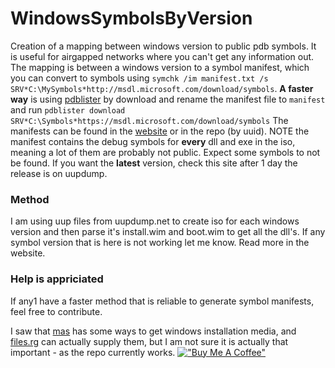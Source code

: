 # WindowsSymbolsByVersion

Creation of a mapping between windows version to public pdb symbols. It is useful for airgapped networks where you can't get any information out.
The mapping is between a windows version to a symbol manifest, which you can convert to symbols using `symchk /im manifest.txt /s SRV*C:\MySymbols*http://msdl.microsoft.com/download/symbols`.
**A faster way** is using [pdblister](https://github.com/microsoft/pdblister) by download and rename the manifest file to `manifest` and run `pdblister download SRV*C:\Symbols*https://msdl.microsoft.com/download/symbols`
The manifests can be found in the [website](https://erezamihud.github.io/WindowsSymbolsByVersion/) or in the repo (by uuid).
NOTE the manifest contains the debug symbols for **every** dll and exe in the iso, meaning a lot of them are probably not public. Expect some symbols to not be found.
If you want the **latest** version, check this site after 1 day the release is on uupdump.

### Method
I am using uup files from uupdump.net to create iso for each windows version and then parse it's install.wim and boot.wim to get all the dll's. If any symbol version that is here is not working let me know.
Read more in the website.



### Help is appriciated
If any1 have a faster method that is reliable to generate symbol manifests, feel free to contribute.

I saw that [mas](https://massgrave.dev/genuine-installation-media) has some ways to get windows installation media, and [files.rg](https://files.rg-adguard.net/) can actually supply them, but I am not sure it is actually that important - as the repo currently works. 
[!["Buy Me A Coffee"](https://www.buymeacoffee.com/assets/img/custom_images/orange_img.png)](https://buymeacoffee.com/erezamihud)
